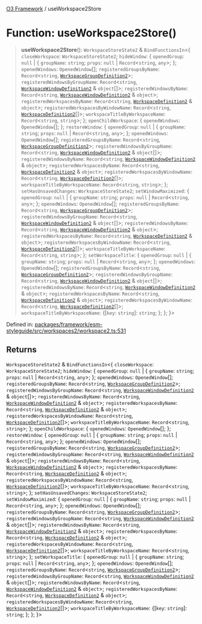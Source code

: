 [O3 Framework](../API.md) / useWorkspace2Store

# Function: useWorkspace2Store()

> **useWorkspace2Store**(): `WorkspaceStoreState2` & `BindFunctionsIn`\<\{ `closeWorkspace`: `WorkspaceStoreState2`; `hideWindow`: \{ `openedGroup`: `null` \| \{ `groupName`: `string`; `props`: `null` \| `Record`\<`string`, `any`\>; \}; `openedWindows`: `OpenedWindow`[]; `registeredGroupsByName`: `Record`\<`string`, [`WorkspaceGroupDefinition2`](../interfaces/WorkspaceGroupDefinition2.md)\>; `registeredWindowsByGroupName`: `Record`\<`string`, [`WorkspaceWindowDefinition2`](../interfaces/WorkspaceWindowDefinition2.md) & `object`[]\>; `registeredWindowsByName`: `Record`\<`string`, [`WorkspaceWindowDefinition2`](../interfaces/WorkspaceWindowDefinition2.md) & `object`\>; `registeredWorkspacesByName`: `Record`\<`string`, [`WorkspaceDefinition2`](../interfaces/WorkspaceDefinition2.md) & `object`\>; `registeredWorkspacesByWindowName`: `Record`\<`string`, [`WorkspaceDefinition2`](../interfaces/WorkspaceDefinition2.md)[]\>; `workspaceTitleByWorkspaceName`: `Record`\<`string`, `string`\>; \}; `openChildWorkspace`: \{ `openedWindows`: `OpenedWindow`[]; \}; `restoreWindow`: \{ `openedGroup`: `null` \| \{ `groupName`: `string`; `props`: `null` \| `Record`\<`string`, `any`\>; \}; `openedWindows`: `OpenedWindow`[]; `registeredGroupsByName`: `Record`\<`string`, [`WorkspaceGroupDefinition2`](../interfaces/WorkspaceGroupDefinition2.md)\>; `registeredWindowsByGroupName`: `Record`\<`string`, [`WorkspaceWindowDefinition2`](../interfaces/WorkspaceWindowDefinition2.md) & `object`[]\>; `registeredWindowsByName`: `Record`\<`string`, [`WorkspaceWindowDefinition2`](../interfaces/WorkspaceWindowDefinition2.md) & `object`\>; `registeredWorkspacesByName`: `Record`\<`string`, [`WorkspaceDefinition2`](../interfaces/WorkspaceDefinition2.md) & `object`\>; `registeredWorkspacesByWindowName`: `Record`\<`string`, [`WorkspaceDefinition2`](../interfaces/WorkspaceDefinition2.md)[]\>; `workspaceTitleByWorkspaceName`: `Record`\<`string`, `string`\>; \}; `setHasUnsavedChanges`: `WorkspaceStoreState2`; `setWindowMaximized`: \{ `openedGroup`: `null` \| \{ `groupName`: `string`; `props`: `null` \| `Record`\<`string`, `any`\>; \}; `openedWindows`: `OpenedWindow`[]; `registeredGroupsByName`: `Record`\<`string`, [`WorkspaceGroupDefinition2`](../interfaces/WorkspaceGroupDefinition2.md)\>; `registeredWindowsByGroupName`: `Record`\<`string`, [`WorkspaceWindowDefinition2`](../interfaces/WorkspaceWindowDefinition2.md) & `object`[]\>; `registeredWindowsByName`: `Record`\<`string`, [`WorkspaceWindowDefinition2`](../interfaces/WorkspaceWindowDefinition2.md) & `object`\>; `registeredWorkspacesByName`: `Record`\<`string`, [`WorkspaceDefinition2`](../interfaces/WorkspaceDefinition2.md) & `object`\>; `registeredWorkspacesByWindowName`: `Record`\<`string`, [`WorkspaceDefinition2`](../interfaces/WorkspaceDefinition2.md)[]\>; `workspaceTitleByWorkspaceName`: `Record`\<`string`, `string`\>; \}; `setWorkspaceTitle`: \{ `openedGroup`: `null` \| \{ `groupName`: `string`; `props`: `null` \| `Record`\<`string`, `any`\>; \}; `openedWindows`: `OpenedWindow`[]; `registeredGroupsByName`: `Record`\<`string`, [`WorkspaceGroupDefinition2`](../interfaces/WorkspaceGroupDefinition2.md)\>; `registeredWindowsByGroupName`: `Record`\<`string`, [`WorkspaceWindowDefinition2`](../interfaces/WorkspaceWindowDefinition2.md) & `object`[]\>; `registeredWindowsByName`: `Record`\<`string`, [`WorkspaceWindowDefinition2`](../interfaces/WorkspaceWindowDefinition2.md) & `object`\>; `registeredWorkspacesByName`: `Record`\<`string`, [`WorkspaceDefinition2`](../interfaces/WorkspaceDefinition2.md) & `object`\>; `registeredWorkspacesByWindowName`: `Record`\<`string`, [`WorkspaceDefinition2`](../interfaces/WorkspaceDefinition2.md)[]\>; `workspaceTitleByWorkspaceName`: \{[`key`: `string`]: `string`; \}; \}; \}\>

Defined in: [packages/framework/esm-styleguide/src/workspaces2/workspace2.ts:531](https://github.com/openmrs/openmrs-esm-core/blob/main/packages/framework/esm-styleguide/src/workspaces2/workspace2.ts#L531)

## Returns

`WorkspaceStoreState2` & `BindFunctionsIn`\<\{ `closeWorkspace`: `WorkspaceStoreState2`; `hideWindow`: \{ `openedGroup`: `null` \| \{ `groupName`: `string`; `props`: `null` \| `Record`\<`string`, `any`\>; \}; `openedWindows`: `OpenedWindow`[]; `registeredGroupsByName`: `Record`\<`string`, [`WorkspaceGroupDefinition2`](../interfaces/WorkspaceGroupDefinition2.md)\>; `registeredWindowsByGroupName`: `Record`\<`string`, [`WorkspaceWindowDefinition2`](../interfaces/WorkspaceWindowDefinition2.md) & `object`[]\>; `registeredWindowsByName`: `Record`\<`string`, [`WorkspaceWindowDefinition2`](../interfaces/WorkspaceWindowDefinition2.md) & `object`\>; `registeredWorkspacesByName`: `Record`\<`string`, [`WorkspaceDefinition2`](../interfaces/WorkspaceDefinition2.md) & `object`\>; `registeredWorkspacesByWindowName`: `Record`\<`string`, [`WorkspaceDefinition2`](../interfaces/WorkspaceDefinition2.md)[]\>; `workspaceTitleByWorkspaceName`: `Record`\<`string`, `string`\>; \}; `openChildWorkspace`: \{ `openedWindows`: `OpenedWindow`[]; \}; `restoreWindow`: \{ `openedGroup`: `null` \| \{ `groupName`: `string`; `props`: `null` \| `Record`\<`string`, `any`\>; \}; `openedWindows`: `OpenedWindow`[]; `registeredGroupsByName`: `Record`\<`string`, [`WorkspaceGroupDefinition2`](../interfaces/WorkspaceGroupDefinition2.md)\>; `registeredWindowsByGroupName`: `Record`\<`string`, [`WorkspaceWindowDefinition2`](../interfaces/WorkspaceWindowDefinition2.md) & `object`[]\>; `registeredWindowsByName`: `Record`\<`string`, [`WorkspaceWindowDefinition2`](../interfaces/WorkspaceWindowDefinition2.md) & `object`\>; `registeredWorkspacesByName`: `Record`\<`string`, [`WorkspaceDefinition2`](../interfaces/WorkspaceDefinition2.md) & `object`\>; `registeredWorkspacesByWindowName`: `Record`\<`string`, [`WorkspaceDefinition2`](../interfaces/WorkspaceDefinition2.md)[]\>; `workspaceTitleByWorkspaceName`: `Record`\<`string`, `string`\>; \}; `setHasUnsavedChanges`: `WorkspaceStoreState2`; `setWindowMaximized`: \{ `openedGroup`: `null` \| \{ `groupName`: `string`; `props`: `null` \| `Record`\<`string`, `any`\>; \}; `openedWindows`: `OpenedWindow`[]; `registeredGroupsByName`: `Record`\<`string`, [`WorkspaceGroupDefinition2`](../interfaces/WorkspaceGroupDefinition2.md)\>; `registeredWindowsByGroupName`: `Record`\<`string`, [`WorkspaceWindowDefinition2`](../interfaces/WorkspaceWindowDefinition2.md) & `object`[]\>; `registeredWindowsByName`: `Record`\<`string`, [`WorkspaceWindowDefinition2`](../interfaces/WorkspaceWindowDefinition2.md) & `object`\>; `registeredWorkspacesByName`: `Record`\<`string`, [`WorkspaceDefinition2`](../interfaces/WorkspaceDefinition2.md) & `object`\>; `registeredWorkspacesByWindowName`: `Record`\<`string`, [`WorkspaceDefinition2`](../interfaces/WorkspaceDefinition2.md)[]\>; `workspaceTitleByWorkspaceName`: `Record`\<`string`, `string`\>; \}; `setWorkspaceTitle`: \{ `openedGroup`: `null` \| \{ `groupName`: `string`; `props`: `null` \| `Record`\<`string`, `any`\>; \}; `openedWindows`: `OpenedWindow`[]; `registeredGroupsByName`: `Record`\<`string`, [`WorkspaceGroupDefinition2`](../interfaces/WorkspaceGroupDefinition2.md)\>; `registeredWindowsByGroupName`: `Record`\<`string`, [`WorkspaceWindowDefinition2`](../interfaces/WorkspaceWindowDefinition2.md) & `object`[]\>; `registeredWindowsByName`: `Record`\<`string`, [`WorkspaceWindowDefinition2`](../interfaces/WorkspaceWindowDefinition2.md) & `object`\>; `registeredWorkspacesByName`: `Record`\<`string`, [`WorkspaceDefinition2`](../interfaces/WorkspaceDefinition2.md) & `object`\>; `registeredWorkspacesByWindowName`: `Record`\<`string`, [`WorkspaceDefinition2`](../interfaces/WorkspaceDefinition2.md)[]\>; `workspaceTitleByWorkspaceName`: \{[`key`: `string`]: `string`; \}; \}; \}\>
